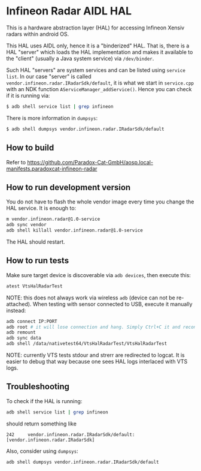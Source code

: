 # Infineon Radar AIDL HAL

This is a hardware abstraction layer (HAL) for accessing Infineon Xensiv radars within android OS.

This HAL uses AIDL only, hence it is a "binderized" HAL.
That is, there is a HAL "server" which loads the HAL implementation and makes it available to the "client" (usually a Java system service) via `/dev/binder`.

Such HAL "servers" are system services and can be listed using `service list`.
In our case "server" is called `vendor.infineon.radar.IRadarSdk/default`, it is what we start in `service.cpp` with an NDK function `AServiceManager_addService()`.
Hence you can check if it is running via:

```bash
$ adb shell service list | grep infineon
```

There is more information in `dumpsys`:

```bash
$ adb shell dumpsys vendor.infineon.radar.IRadarSdk/default
```

## How to build

Refer to https://github.com/Paradox-Cat-GmbH/aosp.local-manifests.paradoxcat-infineon-radar

## How to run development version

You do not have to flash the whole vendor image every time you change the HAL service. It is enough to:

```bash
m vendor.infineon.radar@1.0-service
adb sync vendor
adb shell killall vendor.infineon.radar@1.0-service
```

The HAL should restart.

## How to run tests

Make sure target device is discoverable via `adb devices`, then execute this:

```bash
atest VtsHalRadarTest
```

NOTE: this does not always work via wireless `adb` (device can not be re-attached). When testing with sensor connected to USB, execute it manually instead:

```bash
adb connect IP:PORT
adb root # it will lose connection and hang. Simply Ctrl+C it and reconnect to new port
adb remount
adb sync data
adb shell /data/nativetest64/VtsHalRadarTest/VtsHalRadarTest
```

NOTE: currently VTS tests stdour and strerr are redirected to logcat. It is easier to debug that way because one sees HAL logs interlaced with VTS logs.

## Troubleshooting

To check if the HAL is running:

```bash
adb shell service list | grep infineon
```

should return something like

```
242     vendor.infineon.radar.IRadarSdk/default: [vendor.infineon.radar.IRadarSdk]
```

Also, consider using `dumpsys`:

```bash
adb shell dumpsys vendor.infineon.radar.IRadarSdk/default
```